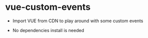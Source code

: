 # vue-custom-events
* Import VUE from CDN to play around with some custom events

* No dependencies install is needed